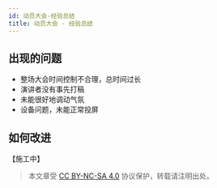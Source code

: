 ```yaml
---
id: 动员大会-经验总结
title: 动员大会 - 经验总结
---
```



## 出现的问题

- 整场大会时间控制不合理，总时间过长
- 演讲者没有事先打稿
- 未能很好地调动气氛
- 设备问题，未能正常投屏

## 如何改进

【施工中】

 > 本文章受 [CC BY-NC-SA 4.0](https://creativecommons.org/licenses/by/4.0/deed.zh) 协议保护，转载请注明出处。
